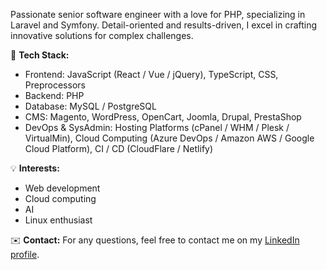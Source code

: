 Passionate senior software engineer with a love for PHP, specializing in Laravel and Symfony. Detail-oriented and results-driven, I excel in crafting innovative solutions for complex challenges.

🚀 **Tech Stack:**
- Frontend: JavaScript (React / Vue / jQuery), TypeScript, CSS, Preprocessors
- Backend: PHP
- Database: MySQL / PostgreSQL
- CMS: Magento, WordPress, OpenCart, Joomla, Drupal, PrestaShop
- DevOps & SysAdmin: Hosting Platforms (cPanel / WHM / Plesk / VirtualMin), Cloud Computing (Azure DevOps / Amazon AWS / Google Cloud Platform), CI / CD (CloudFlare / Netlify)

💡 **Interests:**
- Web development
- Cloud computing
- AI
- Linux enthusiast

✉️ **Contact:**
For any questions, feel free to contact me on my [LinkedIn profile](https://linkedin.com/in/vasileios-ampoulos).

